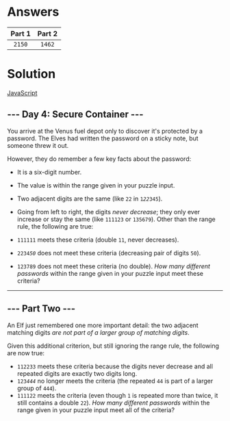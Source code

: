 # Answers

Part 1 | Part 2
:---: | :---:
`2150` | `1462`

# Solution

[JavaScript](./day4.js)

## --- Day 4: Secure Container ---

You arrive at the Venus fuel depot only to discover it's protected by a password. The Elves had written the password on a sticky note, but someone threw it out.

However, they do remember a few key facts about the password:

-    It is a six-digit number.
-    The value is within the range given in your puzzle input.
-    Two adjacent digits are the same (like `22` in `1`_`22`_`345`).
-    Going from left to right, the digits _never decrease_; they only ever increase or stay the same (like `111123` or `135679`).
Other than the range rule, the following are true:

-    `111111` meets these criteria (double `11`, never decreases).
-    `2234`_`50`_ does not meet these criteria (decreasing pair of digits `50`).
-    `123789` does not meet these criteria (no double).
_How many different passwords_ within the range given in your puzzle input meet these criteria?

-----------------------

## --- Part Two ---

An Elf just remembered one more important detail: the two adjacent matching digits _are not part of a larger group of matching digits_.

Given this additional criterion, but still ignoring the range rule, the following are now true:

-    `112233` meets these criteria because the digits never decrease and all repeated digits are exactly two digits long.
-    `123`_`444`_ no longer meets the criteria (the repeated `44` is part of a larger group of `444`).
-    `111122` meets the criteria (even though `1` is repeated more than twice, it still contains a double `22`).
_How many different passwords_ within the range given in your puzzle input meet all of the criteria?